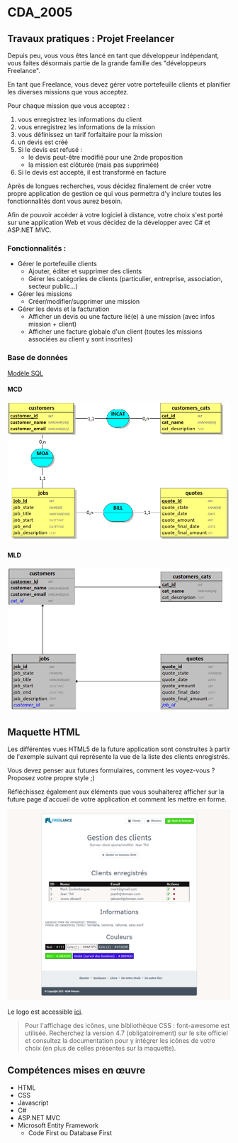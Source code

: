 # CDA_2005

## Travaux pratiques : Projet Freelancer

Depuis peu, vous vous êtes lancé en tant que développeur indépendant, vous faites désormais partie de la grande famille des "développeurs Freelance".

En tant que Freelance, vous devez gérer votre portefeuille clients et planifier les diverses missions que vous acceptez.

Pour chaque mission que vous acceptez : 
1. vous enregistrez les informations du client
2. vous enregistrez les informations de la mission
3. vous définissez un tarif forfaitaire pour la mission
4. un devis est créé
5. Si le devis est refusé :
    - le devis peut-être modifié pour une 2nde proposition
    - la mission est clôturée (mais pas supprimée)
5. Si le devis est accepté, il est transformé en facture



Après de longues recherches, vous décidez finalement de créer votre propre application de gestion ce qui vous permettra d'y inclure toutes les fonctionnalités dont vous aurez besoin.

Afin de pouvoir accéder à votre logiciel à distance, votre choix s'est porté sur une application Web et vous décidez de la développer avec C# et ASP.NET MVC.


### Fonctionnalités :

- Gérer le portefeuille clients
    - Ajouter, éditer et supprimer des clients
    - Gérer les catégories de clients (particulier, entreprise, association, secteur public...)
- Gérer les missions
    - Créer/modifier/supprimer une mission
- Gérer les devis et la facturation
    - Afficher un devis ou une facture lié(e) à une mission (avec infos mission + client)
    - Afficher une facture globale d'un client (toutes les missions associées au client y sont inscrites)


### Base de données

[Modèle SQL](TP_Freelancer.sql)

#### MCD

![MCD](TP_Freelancer_MCD.png)

#### MLD

![MCD](TP_Freelancer_MLD.png)



## Maquette HTML

Les différentes vues HTML5 de la future application sont construites à partir de l'exemple suivant qui représente la vue de la liste des clients enregistrés.

Vous devez penser aux futures formulaires, comment les voyez-vous ? Proposez votre propre style ;)

Réfléchissez également aux éléments que vous souhaiterez afficher sur la future page d'accueil de votre application et comment les mettre en forme.

![MCD](TP_Freelancer_Template.png)

Le logo est accessible [ici](TP_Freelancer_logo.jpg).  

> Pour l'affichage des icônes, une bibliothèque CSS : font-awesome est utilisée. Recherchez la version 4.7 (obligatoirement) sur le site officiel et consultez la documentation pour y intégrer les icônes de votre choix (en plus de celles présentes sur la maquette).




## Compétences mises en œuvre

- HTML
- CSS
- Javascript
- C#
- ASP.NET MVC
- Microsoft Entity Framework
    - Code First ou Database First 